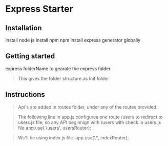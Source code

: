 # Express Starter

## Installation
Install node js
Install npm
npm install express generator globally


## Getting started
express folderName to gearate the express folder

> This gives the folder structure as Init folder


## Instructions

> Api's are added in routes folder, under any of the routes provided.

> The following line in app.js configures one route /users to redirect to users.js file, so any API beginnign with /users with check in users.js file
        app.use('/users', usersRouter);

> We'll be using index.js file.
        app.use('/', indexRouter);


